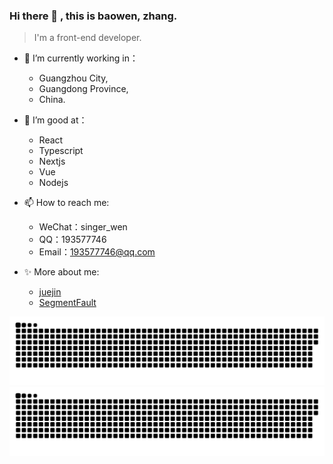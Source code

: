 ### Hi there 👋 , this is baowen, zhang.

> I'm a front-end developer.
 
- 🔭 I’m currently working in：
  - Guangzhou City,
  - Guangdong Province,
  - China.
- 🌱 I’m good at：
  - React
  - Typescript
  - Nextjs
  - Vue
  - Nodejs

- 📫 How to reach me:
  - WeChat：singer_wen
  - QQ：193577746
  - Email：193577746@qq.com
- ✨ More about me:
   - [juejin](https://juejin.cn/user/1239904848718135)
   - [SegmentFault](https://segmentfault.com/u/kyriewen)

![light](https://raw.githubusercontent.com/zbw-zbw/zbw-zbw/output/github-contribution-grid-snake.svg#gh-light-mode-only)
![dark](https://raw.githubusercontent.com/zbw-zbw/zbw-zbw/output/github-contribution-grid-snake-dark.svg#gh-dark-mode-only)
